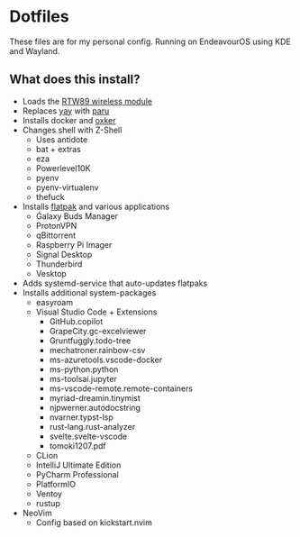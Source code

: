 # Dotfiles
These files are for my personal config. Running on EndeavourOS using KDE and Wayland.

## What does this install?
- Loads the [RTW89 wireless module](https://wiki.archlinux.org/title/Network_configuration/Wireless#RTW88) 
- Replaces [yay](https://github.com/Jguer/yay) with [paru](https://github.com/Morganamilo/paru)
- Installs docker and [oxker](https://github.com/mrjackwills/oxker)
- Changes shell with Z-Shell
  - Uses antidote
  - bat + extras
  - eza
  - Powerlevel10K
  - pyenv
  - pyenv-virtualenv
  - thefuck
- Installs [flatpak](https://flatpak.org/) and various applications
  - Ǵalaxy Buds Manager
  - ProtonVPN
  - qBittorrent
  - Raspberry Pi Imager
  - Signal Desktop
  - Thunderbird
  - Vesktop
- Adds systemd-service that auto-updates flatpaks
- Installs additional system-packages
  - easyroam
  - Visual Studio Code + Extensions
    - GitHub.copilot
    - GrapeCity.gc-excelviewer
    - Gruntfuggly.todo-tree
    - mechatroner.rainbow-csv
    - ms-azuretools.vscode-docker
    - ms-python.python
    - ms-toolsai.jupyter
    - ms-vscode-remote.remote-containers
    - myriad-dreamin.tinymist
    - njpwerner.autodocstring
    - nvarner.typst-lsp
    - rust-lang.rust-analyzer
    - svelte.svelte-vscode
    - tomoki1207.pdf
  - CLion
  - IntelliJ Ultimate Edition
  - PyCharm Professional
  - PlatformIO
  - Ventoy
  - rustup
- NeoVim
  - Config based on kickstart.nvim
